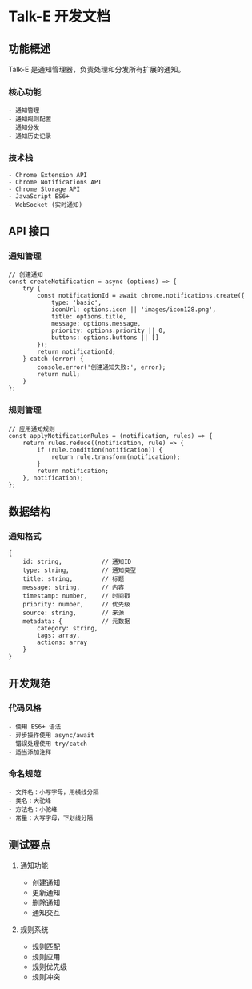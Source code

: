 # Talk-E 开发文档

## 功能概述
Talk-E 是通知管理器，负责处理和分发所有扩展的通知。

### 核心功能
    - 通知管理
    - 通知规则配置
    - 通知分发
    - 通知历史记录

### 技术栈
    - Chrome Extension API
    - Chrome Notifications API
    - Chrome Storage API
    - JavaScript ES6+
    - WebSocket (实时通知)

## API 接口

### 通知管理
    // 创建通知
    const createNotification = async (options) => {
        try {
            const notificationId = await chrome.notifications.create({
                type: 'basic',
                iconUrl: options.icon || 'images/icon128.png',
                title: options.title,
                message: options.message,
                priority: options.priority || 0,
                buttons: options.buttons || []
            });
            return notificationId;
        } catch (error) {
            console.error('创建通知失败:', error);
            return null;
        }
    };

### 规则管理
    // 应用通知规则
    const applyNotificationRules = (notification, rules) => {
        return rules.reduce((notification, rule) => {
            if (rule.condition(notification)) {
                return rule.transform(notification);
            }
            return notification;
        }, notification);
    };

## 数据结构

### 通知格式
    {
        id: string,           // 通知ID
        type: string,         // 通知类型
        title: string,        // 标题
        message: string,      // 内容
        timestamp: number,    // 时间戳
        priority: number,     // 优先级
        source: string,       // 来源
        metadata: {           // 元数据
            category: string,
            tags: array,
            actions: array
        }
    }

## 开发规范

### 代码风格
    - 使用 ES6+ 语法
    - 异步操作使用 async/await
    - 错误处理使用 try/catch
    - 适当添加注释

### 命名规范
    - 文件名：小写字母，用横线分隔
    - 类名：大驼峰
    - 方法名：小驼峰
    - 常量：大写字母，下划线分隔

## 测试要点
1. 通知功能
    - 创建通知
    - 更新通知
    - 删除通知
    - 通知交互

2. 规则系统
    - 规则匹配
    - 规则应用
    - 规则优先级
    - 规则冲突 